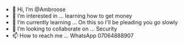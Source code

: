 - 👋 Hi, I’m @Ambroose
- 👀 I’m interested in ... learning how to get money 
- 🌱 I’m currently learning ... On this so I'll be pleading you go slowly
- 💞️ I’m looking to collaborate on ... Security
- 📫 How to reach me ... WhatsApp 07064888907

<!---
Ambroose/Ambroose is a ✨ special ✨ repository because its `README.md` (this file) appears on your GitHub profile.
You can click the Preview link to take a look at your changes.
--->

